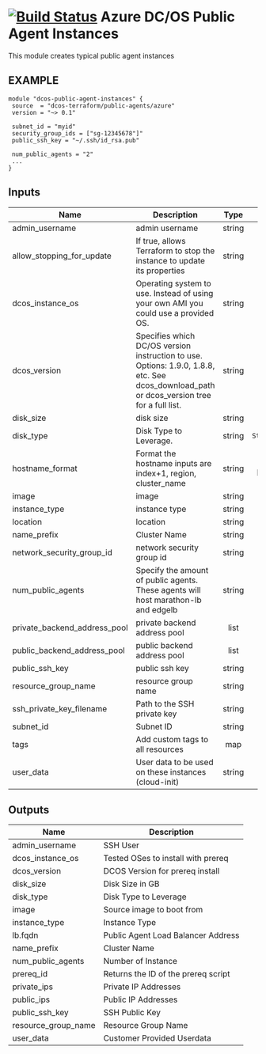 [![Build Status](https://jenkins-terraform.mesosphere.com/service/dcos-terraform-jenkins/job/dcos-terraform/job/terraform-azurerm-public-agents/job/master/badge/icon)](https://jenkins-terraform.mesosphere.com/service/dcos-terraform-jenkins/job/dcos-terraform/job/terraform-azurerm-public-agents/job/master/)
Azure DC/OS Public Agent Instances
==================================

This module creates typical public agent instances

EXAMPLE
-------

```hcl
module "dcos-public-agent-instances" {
 source  = "dcos-terraform/public-agents/azure"
 version = "~> 0.1"

 subnet_id = "myid"
 security_group_ids = ["sg-12345678"]"
 public_ssh_key = "~/.ssh/id_rsa.pub"

 num_public_agents = "2"
 ...
}
```


## Inputs

| Name | Description | Type | Default | Required |
|------|-------------|:----:|:-----:|:-----:|
| admin_username | admin username | string | - | yes |
| allow_stopping_for_update | If true, allows Terraform to stop the instance to update its properties | string | `true` | no |
| dcos_instance_os | Operating system to use. Instead of using your own AMI you could use a provided OS. | string | - | yes |
| dcos_version | Specifies which DC/OS version instruction to use. Options: 1.9.0, 1.8.8, etc. See dcos_download_path or dcos_version tree for a full list. | string | - | yes |
| disk_size | disk size | string | - | yes |
| disk_type | Disk Type to Leverage. | string | `Standard_LRS` | no |
| hostname_format | Format the hostname inputs are index+1, region, cluster_name | string | `pubagt-%[1]d-%[2]s` | no |
| image | image | string | - | yes |
| instance_type | instance type | string | - | yes |
| location | location | string | - | yes |
| name_prefix | Cluster Name | string | - | yes |
| network_security_group_id | network security group id | string | `` | no |
| num_public_agents | Specify the amount of public agents. These agents will host marathon-lb and edgelb | string | - | yes |
| private_backend_address_pool | private backend address pool | list | `<list>` | no |
| public_backend_address_pool | public backend address pool | list | `<list>` | no |
| public_ssh_key | public ssh key | string | - | yes |
| resource_group_name | resource group name | string | - | yes |
| ssh_private_key_filename | Path to the SSH private key | string | `/dev/null` | no |
| subnet_id | Subnet ID | string | - | yes |
| tags | Add custom tags to all resources | map | `<map>` | no |
| user_data | User data to be used on these instances (cloud-init) | string | `` | no |

## Outputs

| Name | Description |
|------|-------------|
| admin_username | SSH User |
| dcos_instance_os | Tested OSes to install with prereq |
| dcos_version | DCOS Version for prereq install |
| disk_size | Disk Size in GB |
| disk_type | Disk Type to Leverage |
| image | Source image to boot from |
| instance_type | Instance Type |
| lb.fqdn | Public Agent Load Balancer Address |
| name_prefix | Cluster Name |
| num_public_agents | Number of Instance |
| prereq_id | Returns the ID of the prereq script |
| private_ips | Private IP Addresses |
| public_ips | Public IP Addresses |
| public_ssh_key | SSH Public Key |
| resource_group_name | Resource Group Name |
| user_data | Customer Provided Userdata |

